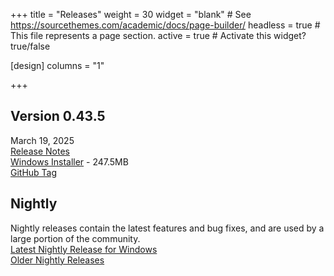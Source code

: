 +++
title = "Releases"
weight = 30
widget = "blank"  # See https://sourcethemes.com/academic/docs/page-builder/
headless = true  # This file represents a page section.
active = true  # Activate this widget? true/false

[design]
columns = "1"

+++

<a name="releases"></a>

## Version 0.43.5
March 19, 2025<br>
[Release Notes](docs/releases/ver_0_43_5/)<br>
[Windows Installer](setup/BeefSetup_0_43_5.exe) - 247.5MB<br>
[GitHub Tag](https://github.com/beefytech/Beef/tree/0.43.5)

## Nightly
Nightly releases contain the latest features and bug fixes, and are used by a large portion of the community.<br>
[Latest Nightly Release for Windows](https://nightly.beeflang.org/BeefSetup.exe)<br>
[Older Nightly Releases](https://nightly.beeflang.org/index.html)